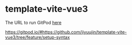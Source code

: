 # template-vite-vue3

The URL to run GitPod [here](https://gitpod.io/#https://github.com/jiyuujin/template-vite-vue3/tree/feature/setup-syntax)

https://gitpod.io/#https://github.com/jiyuujin/template-vite-vue3/tree/feature/setup-syntax
